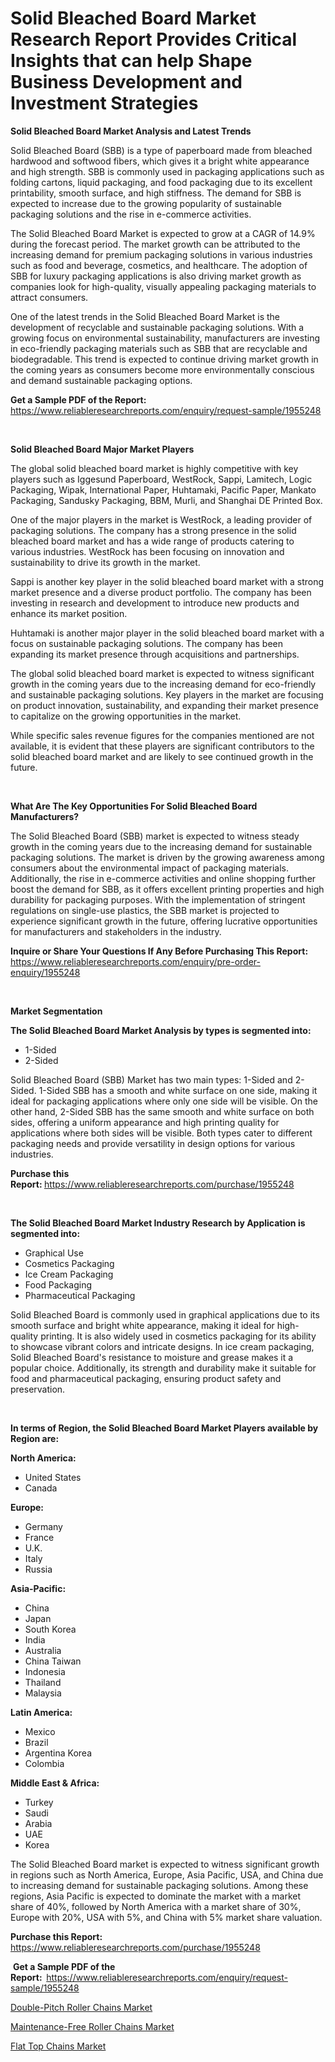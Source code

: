 <p><h1>Solid Bleached Board Market Research Report Provides Critical Insights that can help Shape Business Development and Investment Strategies</h1></p><p><strong>Solid Bleached Board Market Analysis and Latest Trends</strong></p>
<p><p>Solid Bleached Board (SBB) is a type of paperboard made from bleached hardwood and softwood fibers, which gives it a bright white appearance and high strength. SBB is commonly used in packaging applications such as folding cartons, liquid packaging, and food packaging due to its excellent printability, smooth surface, and high stiffness. The demand for SBB is expected to increase due to the growing popularity of sustainable packaging solutions and the rise in e-commerce activities.</p><p>The Solid Bleached Board Market is expected to grow at a CAGR of 14.9% during the forecast period. The market growth can be attributed to the increasing demand for premium packaging solutions in various industries such as food and beverage, cosmetics, and healthcare. The adoption of SBB for luxury packaging applications is also driving market growth as companies look for high-quality, visually appealing packaging materials to attract consumers.</p><p>One of the latest trends in the Solid Bleached Board Market is the development of recyclable and sustainable packaging solutions. With a growing focus on environmental sustainability, manufacturers are investing in eco-friendly packaging materials such as SBB that are recyclable and biodegradable. This trend is expected to continue driving market growth in the coming years as consumers become more environmentally conscious and demand sustainable packaging options.</p></p>
<p><strong>Get a Sample PDF of the Report:&nbsp;</strong> <a href="https://www.reliableresearchreports.com/enquiry/request-sample/1955248">https://www.reliableresearchreports.com/enquiry/request-sample/1955248</a></p>
<p>&nbsp;</p>
<p><strong>Solid Bleached Board Major Market Players</strong></p>
<p><p>The global solid bleached board market is highly competitive with key players such as Iggesund Paperboard, WestRock, Sappi, Lamitech, Logic Packaging, Wipak, International Paper, Huhtamaki, Pacific Paper, Mankato Packaging, Sandusky Packaging, BBM, Murli, and Shanghai DE Printed Box.</p><p>One of the major players in the market is WestRock, a leading provider of packaging solutions. The company has a strong presence in the solid bleached board market and has a wide range of products catering to various industries. WestRock has been focusing on innovation and sustainability to drive its growth in the market.</p><p>Sappi is another key player in the solid bleached board market with a strong market presence and a diverse product portfolio. The company has been investing in research and development to introduce new products and enhance its market position.</p><p>Huhtamaki is another major player in the solid bleached board market with a focus on sustainable packaging solutions. The company has been expanding its market presence through acquisitions and partnerships.</p><p>The global solid bleached board market is expected to witness significant growth in the coming years due to the increasing demand for eco-friendly and sustainable packaging solutions. Key players in the market are focusing on product innovation, sustainability, and expanding their market presence to capitalize on the growing opportunities in the market.</p><p>While specific sales revenue figures for the companies mentioned are not available, it is evident that these players are significant contributors to the solid bleached board market and are likely to see continued growth in the future.</p></p>
<p>&nbsp;</p>
<p><strong>What Are The Key Opportunities For Solid Bleached Board Manufacturers?</strong></p>
<p><p>The Solid Bleached Board (SBB) market is expected to witness steady growth in the coming years due to the increasing demand for sustainable packaging solutions. The market is driven by the growing awareness among consumers about the environmental impact of packaging materials. Additionally, the rise in e-commerce activities and online shopping further boost the demand for SBB, as it offers excellent printing properties and high durability for packaging purposes. With the implementation of stringent regulations on single-use plastics, the SBB market is projected to experience significant growth in the future, offering lucrative opportunities for manufacturers and stakeholders in the industry.</p></p>
<p><strong>Inquire or Share Your Questions If Any Before Purchasing This Report:</strong> <a href="https://www.reliableresearchreports.com/enquiry/pre-order-enquiry/1955248">https://www.reliableresearchreports.com/enquiry/pre-order-enquiry/1955248</a></p>
<p>&nbsp;</p>
<p><strong>Market Segmentation</strong></p>
<p><strong>The Solid Bleached Board Market Analysis by types is segmented into:</strong></p>
<p><ul><li>1-Sided</li><li>2-Sided</li></ul></p>
<p><p>Solid Bleached Board (SBB) Market has two main types: 1-Sided and 2-Sided. 1-Sided SBB has a smooth and white surface on one side, making it ideal for packaging applications where only one side will be visible. On the other hand, 2-Sided SBB has the same smooth and white surface on both sides, offering a uniform appearance and high printing quality for applications where both sides will be visible. Both types cater to different packaging needs and provide versatility in design options for various industries.</p></p>
<p><strong>Purchase this Report:&nbsp;</strong><a href="https://www.reliableresearchreports.com/purchase/1955248">https://www.reliableresearchreports.com/purchase/1955248</a></p>
<p>&nbsp;</p>
<p><strong>The Solid Bleached Board Market Industry Research by Application is segmented into:</strong></p>
<p><ul><li>Graphical Use</li><li>Cosmetics Packaging</li><li>Ice Cream Packaging</li><li>Food Packaging</li><li>Pharmaceutical Packaging</li></ul></p>
<p><p>Solid Bleached Board is commonly used in graphical applications due to its smooth surface and bright white appearance, making it ideal for high-quality printing. It is also widely used in cosmetics packaging for its ability to showcase vibrant colors and intricate designs. In ice cream packaging, Solid Bleached Board's resistance to moisture and grease makes it a popular choice. Additionally, its strength and durability make it suitable for food and pharmaceutical packaging, ensuring product safety and preservation.</p></p>
<p>&nbsp;</p>
<p><strong>In terms of Region, the Solid Bleached Board Market Players available by Region are:</strong></p>
<p>
    <p> <strong> North America: </strong>
        <ul>
            <li>United States</li>
            <li>Canada</li>
        </ul>
        </p> 
    <p> <strong> Europe: </strong>
        <ul>
            <li>Germany</li>
            <li>France</li>
            <li>U.K.</li>
            <li>Italy</li>
            <li>Russia</li>
        </ul>
        </p> 
    <p> <strong> Asia-Pacific: </strong>
        <ul>
            <li>China</li>
            <li>Japan</li>
            <li>South Korea</li>
            <li>India</li>
            <li>Australia</li>
            <li>China Taiwan</li>
            <li>Indonesia</li>
            <li>Thailand</li>
            <li>Malaysia</li>
        </ul>
        </p> 
    <p> <strong> Latin America: </strong>
        <ul>
            <li>Mexico</li>
            <li>Brazil</li>
            <li>Argentina Korea</li>
            <li>Colombia</li>
        </ul>
        </p> 
    <p> <strong> Middle East & Africa: </strong>
        <ul>
            <li>Turkey</li>
            <li>Saudi</li>
            <li>Arabia</li>
            <li>UAE</li>
            <li>Korea</li>
        </ul>
    </p>
    </p>
<p><p>The Solid Bleached Board market is expected to witness significant growth in regions such as North America, Europe, Asia Pacific, USA, and China due to increasing demand for sustainable packaging solutions. Among these regions, Asia Pacific is expected to dominate the market with a market share of 40%, followed by North America with a market share of 30%, Europe with 20%, USA with 5%, and China with 5% market share valuation.</p></p>
<p><strong>Purchase this Report: </strong><a href="https://www.reliableresearchreports.com/purchase/1955248">https://www.reliableresearchreports.com/purchase/1955248</a></p>
<p>&nbsp;<strong>Get a Sample PDF of the Report:&nbsp;&nbsp;</strong><a href="https://www.reliableresearchreports.com/enquiry/request-sample/1955248">https://www.reliableresearchreports.com/enquiry/request-sample/1955248</a></p>
<p><strong></strong></p>
<p><p><a href="https://view.publitas.com/reportprime-1/double-pitch-roller-chains-market-research-report-provides-critical-insights-that-can-help-shape-business-development-and-investment-strategies/">Double-Pitch Roller Chains Market</a></p><p><a href="https://view.publitas.com/reportprime-1/maintenance-free-roller-chains-market-size-and-examines-its-market-scope-with-a-primary-focus-on-growth-opportunities-and-forecasted-trends-spanning-from-2023-to-2030/">Maintenance-Free Roller Chains Market</a></p><p><a href="https://view.publitas.com/reportprime-1/flat-top-chains-market-analysis-and-market-size-global-industry-overview-market-segmentation-and-forecast-2023-to-2030/">Flat Top Chains Market</a></p></p>